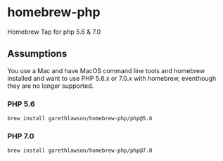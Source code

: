 # homebrew-php
Homebrew Tap for php 5.6 & 7.0

## Assumptions
You use a Mac and have MacOS command line tools and homebrew installed and want to use PHP 5.6.x or 7.0.x with homebrew, eventhough they are no longer supported.

### PHP 5.6
`brew install garethlawson/homebrew-php/php@5.6`

### PHP 7.0
`brew install garethlawson/homebrew-php/php@7.0`
